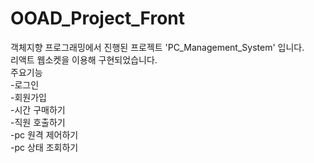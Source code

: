# OOAD_Project_Front
객체지향 프로그래밍에서 진행된 프로젝트 'PC_Management_System' 입니다. <br>
리액트 웹소켓을 이용해 구현되었습니다. <br>
주요기능 <br>
-로그인 <br>
-회원가입 <br>
-시간 구매하기<br>
-직원 호출하기<br>
-pc 원격 제어하기<br>
-pc 상태 조회하기
